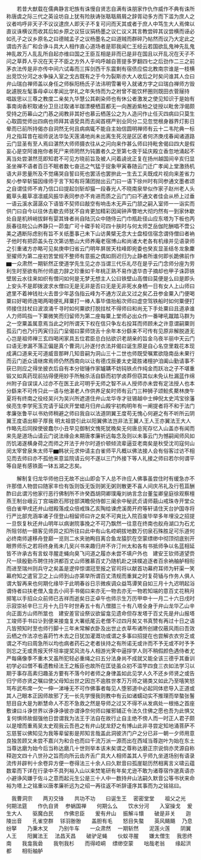 <!-- { "loadSidebar": true } -->
　　若昔大猷载在儒典静言圯族有诛慢自贤志自满有诛朋家作仇作威作不典有诛所称唐虞之际三代之英设坊自上犹有险肤诪张聒聒屑屑之辞胥动多方而下滥为庶人之议者呜呼非天子不议议逮庶人即天子不复可问而天其或者于庶人中笃生大人焉俾以直议诛横议而收其后如乡原之议狂议狷杨墨之议仁议义其言教尝碎其议尝横而诬必如孔子之议乡原名之曰德贼孟子之议杨墨名之曰道贼而群碎乃帖然而议乃大定此之谓齿齐舌广和合诤斗具大人相作直心道场者是耶我闻仁王经云若国欲乱鬼神先乱鬼神乱故万人乱乱所自起亦维曰国之王臣互相是非而已是非在国且以开乱况在天子不问之草莽人乎况在天子不臣之方外人乎呜呼越自菩提多罗翻四七之后劲作二三之前茅衣法传是非亦传中间六试毒而三挥剑西干东震剩有宿债应偿北教南宗谁是一枝横出竞饮分河之水争操入室之戈古既有之于今为裂斯亦大人收后之时矣问谁其人佥曰弁山瑞白禅师盖以身任之师枞阳杨氏子法讳明雪署号入就诸方字之曰瑞白禅师方毁龀遽脱左髦事母卓以孝闻比学礼之年失恃而为之袝曾不能饮杯圈则既田衣菅屦持　唱跋思以三尊之教度二亲矣九华慧公其剃染师也有休公者激发之使见知识于是始有事南询香积取诸分卫旦过取诸半跏漂梗栖苴都无一向邂逅紫柏之徒授以毗舍浮偈颇受持之历幕山之门惎之阅教非其好也慕云栖莲公之为人造问作止任灭四病曰只莫生心取圆觉师出四病也师拜其语受具而去闻首楞严别业同分二见忽觉根身器界灯影日晕而已前所持偈亦自洞然无何且病病辄不能自主始信圆明禅师有云十二韦陀典一标月之指耳昔在祖师说法华坠天莲涌地尚未出离生死况是区区者何济庚戌春闻诸道路云门显圣有至人焉曰湛然大师师摄衣往从之问向来作甚么师曰持毗舍偈曰四大是假妄心是空阿谁拖你者死尸来师罔然为钝置者久之至第七夜于延庆殿立香忽地涌起不离当处尝湛然觅即知君不可见方晓前旨及被人问着譊讹正复在扬州越国间辛亥归显圣坐禅不语者百日不眠者数七奋迅之气猛于捉象甲寅春随云门迁广孝闻上堂激扬机语大非思量所及不觉痛哭自誓曰死也罢活也罢拚此一生去工夫既成片视向来差省力矣小参举斩猫因缘师于言下知有将蒲团抛出云门曰一语下徐州时有同参通文墨者颂之自谓佳师不肯乃信口曰提起剑斩却猫一段春光人不晓南泉举似作家子赵州老人头戴草头戴草凛凛威风振华表同参亦不肯进而质之云门门曰不通文者佳会从桥上过垂一语云溪水潺潺众下语皆不契师曰敲空有响击木无声云门颔之嗣入室师一一诣实而供门曰自今以往休去歇去师犹不自肯更加精彩因闻钟声瞥地大彻灼然有一到家休歇处自是机辨峭拔鲜有婴其锋者尚自陆沉众中随侍云门巾瓶赴径山应东塔为下板也丙辰春往皖公山养静只一茆龛广可十磔手轮可四十肤时与何太师芝岳伽陀酬唱不啻公美之遇断际虑别有旨不关纸墨事己未下山访黄檗无念大士盘桓信宿念谓侍僧曰者衲子他时有把茆盖头在次第访憨山大师养庵老宿博山和尚诸大老各有机缘并见语录师之引重诸方亦略可见矣庚申归省云门明年屏居天柱峰即宛委也癸亥显圣结冬龙象麇至擢师为第二座初苦堂规不整师有意振之偶如厕迟归为止静者所谁何即长跪佛前作▆一众肃然一期斩然正使道学先生见之亦当谓三代乐礼尽在是乎云门念师分座为劳利生时至欲有所付师底力辞之珍重如千年桃正熟不易作退华杏子摘却也甲子诛茆铁壁居云水往来如织有僧问如何是无梦无想主人公曰铁壁山高僧曰莫便是么曰是即头上安头不是即拨波求水僧曰无是无非是否曰无是无非死水身栖一日有女人上山师曰遮里不着神钱社火去昔少年苾刍指云峰为不通方汉此又过之矣乙丑参金粟入门便喝粟曰好喝师连喝两喝便礼拜粟打一棒人事毕值抬船次师曰虚空驾铁船时如何粟便打师接住拄杖曰波浪涌千寻时如何粟欲打脱拄杖不得师曰和尚无下手处粟曰且道承谁人力师鸣指一下粟微笑而归留师为第二座每粟上堂师必出众作一番哮吼蹴踏马群为之一空粟盖属意焉当此之时所谓天下权在信只争左右投耳而师顾未之许意谓嗣粟则孤云门也乃行丙寅归云门呈偈曰蒙师饶舌十余年本分繇来不可传有见原非解脱道无心岂是祖师禅三玄四喝闲家具五位君臣总白拈欲识老胡亲的旨金乌夜半丽中天云门曰语无渗漏不落正偏是真个曹洞儿孙遂付衣法并偈曰诞生原是自心名空里栽花本现成满口道来无可道威音那畔几知音嗣为洞山三十二世也师既受嘱累欲隐南岳未果行而云门逝众请继席焉师仍然西南向以让有德戊辰姜太史箴胜诸檀护洎阖山勤请事不获已则应之得坐披衣后自有本分钳锤作家罏韝不妨钝铁点作纯金而跃冶之子不堪重锻又如真药现前拈得便用妙手所触杀活自繇而初学卤莽但窃其似未免认杜漏蓝作绵州附子自误误人过亦不在医王此可明乎无师之智不从人授师亦未尝有定法授人也本分繇来不可传只此一语与他湛老人作供养足矣时师有云门三种狮子颂鲙炙藂林庚午夏将有终南之役经吴兴为吴兴所遮道住弁山龙华寺才驻锡越中士绅倪太史鸿宝徐藩侯亮生李学宪玉完请于延庆开堂蜡月归弁山殿宇初构明年有一阐提者将不和于法门孝廉张鲁平以书劝师稍避之师曰我自以法道阴翼王度苟无愧心何避之有不听所云阴翼王度语出柳子厚我
明太祖尝引此以阳翼佛法岂非法王翼人王人王亦翼法王大人作略先后同揆使彼蠢尔小丑早见御制文愧死犹晚矣无何唐总宪存忆入山盖亦有闻而来先是道场山请云门说法缘会未期唐孝廉祈远每念及则以未事云门为憾嗣闻师风如历饥渴遂横身荷之而师之开法于弁尔时道价顿倾流辈逼亚老南矣是秋受沈司寇何山闵太宰曾泉朱太师平▆韩状元求仲请主白雀师平凡概以佛法接人会有俗客过访不相见而去师曰亦不孤他来意监院请云何不遂以三门外接下等人礼接之师曰若尔何谓平等自是有感铁面一钵五湖之志矣。

　　解制复归龙华师他日无故不出山即会下人总不许应人佛事虽尝住时有缓急亦不许那借人物尝曰随家丰俭有饭则饭无饭则粥无粥则散更不喜人间庆吊礼及行苞苴酬酢曰此谓污他家行恶行佛制所不许癸酉胡冏卿璞庵刘纳言念台董玺卿皇庭徐观察檀燕王制台峨云丁宫端欧石邢铨部淇瞻倪侍御三阑余中秘武贞请师蕺山戒珠寺开堂众倍白雀甲戌还弁山绀殿落成众倍戒珠乙亥陶给谏虎溪啇开府等轩请住天台护国寺将行严比部充涵率诸子侄登山相留师曰许之矣不可爽比入院百废毕举多年埋没之招提一旦恢复秋还弁山明年以病谢院事挽之不可乃飘然一往意在终南也舣舟湖口为石尤所阻邻舫一赣客见师异之扣所往曰此中有山名崆峒拔地数万仞泉石殊胜足可乐道何必终南师遽移舟登巅一览则二水夹驰眴目离合鱼龙猿狖在空蒙缥缈中彻顶彻底别开眼界师乐之若将终身焉未几吴兴书来趣归弁不许汀州太和各有书抵师争以名蓝相延皆不许承古有言蚁寻腥走蝇向臭飞问道之履亦未尝不填户外也　建安王钦师道望赍尺一牍殷勤币聘住持洪都百丈山师雅慕百丈乃随机赴之挟幞追逐者百余衲舳舻相衔而进至瑞州则兵守之矣盖是逻倅惊谓冠至报之官司将以献首功幕府耳师为轩渠一笑幕府知之遣官卫之上山师到山亦第举所谓百丈清规而重巽之时复荷锸与作务人俱人谓大智再来也何期化缘毕于此明春谷日示微疾调众益笃谭笑自如三月十九迟明起浴谓侍者曰扶老僧入龛去小间手书偈曰来亦无一物去亦无一物若知端的意百丈花稍月掷笔以手招众众前师已吉祥而逝矣日正卓午也师示生万历甲申十一月二十六日戌时示寂崇祯辛巳三月十九日午时世寿五十有八僧腊三十有八塔全身于弁山龙华乙山辛向正面方山师所筮也　建安差官设祭议欲留龛见遗命但存发塔于百丈先是弁山报塔工竣师手书曰讣到便来接龛复大署纸尾云老僧不过四月矣又书真赞有再过十日之语凡皆预知时至也师行脚十三年未常解衣卧及出世止衣草布诸所创建仅蔽风雨曰吾效云栖之作法凉也喜莳竹木去之日犹加灌溉功或谓之多事曰招提在也尝解衣衣穷乏或谓之不均曰周急所以均也病者药石之老者扶持之有所诺无或许而不予无或不时予予则忘之无或责报天怀坦率提奖风流与人相游光霁中逼拶学人则不稍假颜色遇侍者尤严每痛像季不重木叉虽所犯轻必重绳之曰五分法身尚不成就又能全该三德乎其垂训初学必曰僧不看遗教经法王之叛臣也故所在匡徒虽众初不滥竽四食三衣如法学习以期于事存高素归趣圣方要有不落今时者师之身律盖如此见学人久不还乡师贤之或告归宁师亦贤之嘱曰使父母知出世之因岂不逾胜世孝万万师之锡类又如此乃至嘻笑怒骂布武布席一欠一伸一涕唾无不可作佛事者每见人堕邪道中必起同体悲导入正道或其人己眼本正因师故邪了无一长先学慢我则教中有云如诸蠕动实不推理而举螯张鬐怒目自大是为断慧命人不忍不急救之然是导师之过又不得不从发病处一根挌之首座敷谏曰斗诤世界以诤诤诤彼亦谓诤奈何师曰摧邪辅正令法久住佛之愿也吾为此惧又复何惧师故倔强他日尝谓我为法王于法自在故行止自主绝不傍人而一时正人君子颇以是增而重焉吴太史观我云吾邑之有弁山犹龙舒之有博山此非寻尝定知地涌菩萨不忘慈誓以佛知见为我等辈留影是邦知言哉盖此洞彼济门户之分已非一朝一夕师用意良独苦顾又未尝不嘉兴为和合也而曰千流万派一源而出在西域当尊迦叶为始在东土当尊达磨为始今后当称达磨几十世则举本该末矣谓之尊称达磨正宗说倘亦灵源自称释迦文四十八世孙之旨而向所云齿齐舌广具大人相师盖其人乎师九坐道场别有语录流传并辟判十余卷异方便一卷得法三十余人曰久默音曰孤崖聪历然相离言义啸云蕴数辈而下详在行录中不具列裕入山以来焚笔研有年矣尤逊不敢为诸尊宿作邈真语亦小避诤风嫌于佐斗之意而起元生公是三十人中一数持弁山法嗣久默音公等书状来命裕为塔上之铭重以唐孝廉祈远为之绍一再往返不听辞谨序其事而为之铭铭曰。

　我曹洞宗　　两刃交锋　　共功不功　　曰诞生王
　密密堂堂　　祖父之光　　何期法筵　　作仇自贤
　参蜗国禅　　何期么么　　饮水分河　　入室操戈
　爰生大人　　驱魔白民　　作佛忠臣　　爰有弁山
　振解斗镮　　破是非关　　迦陵出音　　孔雀空群
　铩羽翂翂　　盖胆有毛　　怒目失螯　　英风颾颾
　乃息纷拏　　乃秉木叉　　乃别牛车　　一众肃然
　一期斩然　　泥莲火莲　　阴翼人王　　阳翼法王
　法昌天昌　　破驴足蝇　　伙蚁寻腥　　嫌太僧生
　我思终南　　我龛我碞　　我刳我杉　　而得崆峒
　缥缈空蒙　　咄哉老翁　　缘起洪都　　相衔舳舻
